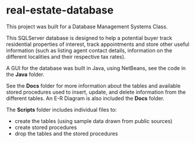 # real-estate-database

This project was built for a Database Management Systems Class.

This SQLServer database is designed to help a potential buyer track residential properties of interest,
track appointments and store other useful information (such as listing agent contact details,
information on the different localities and their respective tax rates).

A GUI for the database was built in Java, using NetBeans, see the code in the **Java** folder.

See the **Docs** folder for more information about the tables and available stored procedures used to insert, update, and
delete information from the different tables. An E-R Diagram is also included the **Docs** folder.

The **Scripts** folder includes individual files to:
* create the tables (using sample data drawn from public sources)
* create stored procedures
* drop the tables and the stored procedures
